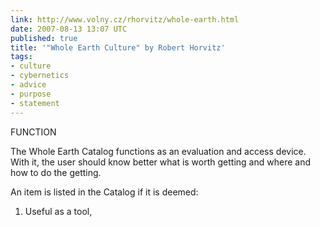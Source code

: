 ```yaml
---
link: http://www.volny.cz/rhorvitz/whole-earth.html
date: 2007-08-13 13:07 UTC
published: true
title: '"Whole Earth Culture" by Robert Horvitz'
tags:
- culture
- cybernetics
- advice
- purpose
- statement
---
```


FUNCTION

The Whole Earth Catalog functions as an evaluation and access device. With it, the user should know better what is worth getting and where and how to do the getting.

An item is listed in the Catalog if it is deemed:
1. Useful as a tool,
